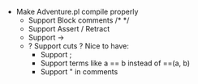 
- Make Adventure.pl compile properly
	- Support Block comments /* */
	- Support Assert / Retract
	- Support ->
	- ? Support cuts ?
	Nice to have:
		- Support ;
		- Support terms like a == b instead of ==(a, b)
		- Support " in comments
